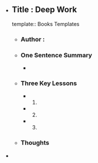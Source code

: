 - ## Title : Deep Work
  template:: Books Templates
	- ### Author :
	- ### One Sentence Summary
		-
	- ### Three Key Lessons
		- 1.
		- 2.
		- 3.
	- ### Thoughts
-
